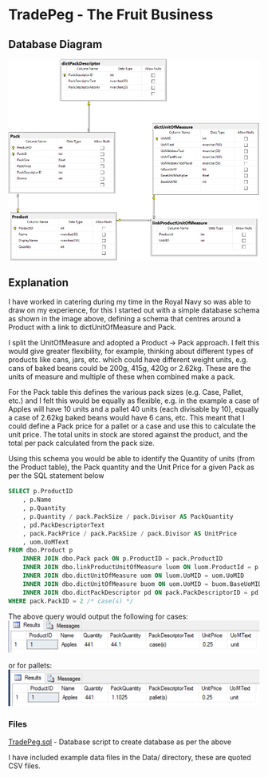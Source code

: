 # TradePeg - The Fruit Business

## Database Diagram
![](DbDiagram.png)

## Explanation
I have worked in catering during my time in the Royal Navy so was able to draw on my experience, for this I started out with a simple database schema as shown in the image above, defining a schema that centres around a Product with a link to dictUnitOfMeasure and Pack.

I split the UnitOfMeasure and adopted a Product -> Pack approach.  I felt this would give greater flexibility, for example, thinking about different types of products like cans, jars, etc. which could have different weight units, e.g. cans of baked beans could be 200g, 415g, 420g or 2.62kg.  These are the units of measure and multiple of these when combined make a pack.

For the Pack table this defines the various pack sizes (e.g. Case, Pallet, etc.) and I felt this would be equally as flexible, e.g. in the example a case of Apples will have 10 units and a pallet 40 units (each divisable by 10), equally a case of 2.62kg baked beans would have 6 cans, etc.  This meant that I could define a Pack price for a pallet or a case and use this to calculate the unit price.  The total units in stock are stored against the product, and the total per pack calculated from the pack size.

Using this schema you would be able to identify the Quantity of units (from the Product table), the Pack quantity and the Unit Price for a given Pack as per the SQL statement below

```sql
SELECT p.ProductID
	, p.Name
	, p.Quantity
	, p.Quantity / pack.PackSize / pack.Divisor AS PackQuantity
	, pd.PackDescriptorText
	, pack.PackPrice / pack.PackSize / pack.Divisor AS UnitPrice
	, uom.UoMText
FROM dbo.Product p
	INNER JOIN dbo.Pack pack ON p.ProductID = pack.ProductID
	INNER JOIN dbo.linkProductUnitOfMeasure luom ON luom.ProductId = p.ProductID
	INNER JOIN dbo.dictUnitOfMeasure uom ON luom.UoMID = uom.UoMID
	INNER JOIN dbo.dictUnitOfMeasure buom ON uom.UoMID = buom.BaseUoMID
	INNER JOIN dbo.dictPackDescriptor pd ON pack.PackDescriptorID = pd.PackDescriptorID
WHERE pack.PackID = 2 /* case(s) */
```

The above query would output the following for cases:
![](query_output_cases.PNG)

or for pallets:
![](query_output_pallets.PNG)

### Files
[TradePeg.sql](TradePeg.sql) - Database script to create database as per the above

I have included example data files in the Data/ directory, these are quoted CSV files.
